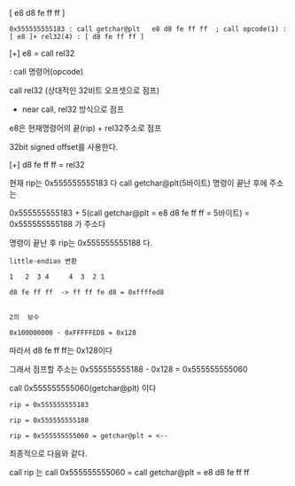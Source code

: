[  e8 d8 fe ff ff   ]

```
0x555555555183 : call getchar@plt   e8 d8 fe ff ff  ; call opcode(1) :[ e8 ]+ rel32(4) : [ d8 fe ff ff ]

```

[+] e8 = call rel32

: call 명령어(opcode)

call rel32 (상대적인 32비트 오프셋으로 점프)

 - near call, rel32 방식으로 점프

e8은 현재명령어의 끝(rip) + rel32주소로 점프

32bit signed offset를 사용한다.


[+] d8 fe ff ff  = rel32


현재 rip는 0x555555555183 다  call getchar@plt(5바이트) 명령이 끝난 후에 주소는


0x555555555183 + 5(call getchar@plt = e8 d8 fe ff ff = 5바이트) = 0x555555555188 가 주소다


명령이 끝난 후 rip는  0x555555555188 다.

```
little-endian 변환

1   2  3 4     4  3  2 1

d8 fe ff ff  -> ff ff fe d8 = 0xffffed8


2의  보수 

0x100000000 - 0xFFFFFED8 = 0x128

```
따라서 d8 fe ff ff는 0x128이다

그래서 점프할 주소는 0x555555555188  - 0x128 =  0x555555555060

call 0x555555555060(getchar@plt) 이다

```
rip = 0x555555555183 

rip = 0x555555555188

rip = 0x555555555060 = getchar@plt = <--
```

 최종적으로 다음와 같다.

call rip 는 call 0x555555555060  = call  getchar@plt  = e8 d8 fe ff ff  

